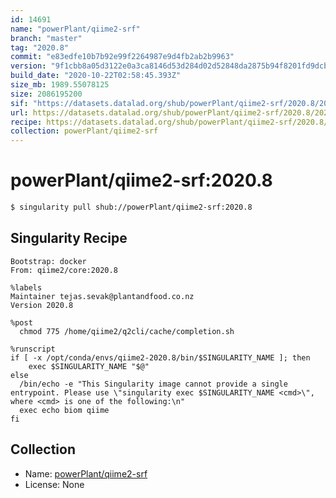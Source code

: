 ```yaml
---
id: 14691
name: "powerPlant/qiime2-srf"
branch: "master"
tag: "2020.8"
commit: "e83edfe10b7b92e99f2264987e9d4fb2ab2b9963"
version: "9f1cbb8a05d3122e0a3ca8146d53d284d02d52848da2875b94f8201fd9dcb5c8"
build_date: "2020-10-22T02:58:45.393Z"
size_mb: 1989.55078125
size: 2086195200
sif: "https://datasets.datalad.org/shub/powerPlant/qiime2-srf/2020.8/2020-10-22-e83edfe1-9f1cbb8a/9f1cbb8a05d3122e0a3ca8146d53d284d02d52848da2875b94f8201fd9dcb5c8.sif"
url: https://datasets.datalad.org/shub/powerPlant/qiime2-srf/2020.8/2020-10-22-e83edfe1-9f1cbb8a/
recipe: https://datasets.datalad.org/shub/powerPlant/qiime2-srf/2020.8/2020-10-22-e83edfe1-9f1cbb8a/Singularity
collection: powerPlant/qiime2-srf
---
```


# powerPlant/qiime2-srf:2020.8

```bash
$ singularity pull shub://powerPlant/qiime2-srf:2020.8
```

## Singularity Recipe

```singularity
Bootstrap: docker
From: qiime2/core:2020.8

%labels
Maintainer tejas.sevak@plantandfood.co.nz
Version 2020.8

%post
  chmod 775 /home/qiime2/q2cli/cache/completion.sh

%runscript
if [ -x /opt/conda/envs/qiime2-2020.8/bin/$SINGULARITY_NAME ]; then
    exec $SINGULARITY_NAME "$@"
else
  /bin/echo -e "This Singularity image cannot provide a single entrypoint. Please use \"singularity exec $SINGULARITY_NAME <cmd>\", where <cmd> is one of the following:\n"
  exec echo biom qiime
fi
```

## Collection

 - Name: [powerPlant/qiime2-srf](https://github.com/powerPlant/qiime2-srf)
 - License: None

